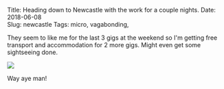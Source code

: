 Title: Heading down to Newcastle with the work for a couple nights.
Date: 2018-06-08  
Slug: newcastle
Tags: micro, vagabonding,

They seem to like me for the last 3 gigs at the weekend so I'm getting free transport and accommodation for 2 more gigs. Might even get some sightseeing done.

<img src="/media/images/2018-06-08 gr2.jpg" class="align-center" loading="lazy" />

Way aye man!

